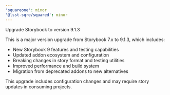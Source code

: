 ```yaml
---
'squareone': minor
'@lsst-sqre/squared': minor
---
```


Upgrade Storybook to version 9.1.3

This is a major version upgrade from Storybook 7.x to 9.1.3, which includes:

- New Storybook 9 features and testing capabilities
- Updated addon ecosystem and configuration
- Breaking changes in story format and testing utilities
- Improved performance and build system
- Migration from deprecated addons to new alternatives

This upgrade includes configuration changes and may require story updates in consuming projects.
